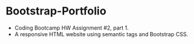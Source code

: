 # Bootstrap-Portfolio
- Coding Bootcamp HW Assignment #2, part 1.  
- A responsive HTML website using semantic tags and Bootstrap CSS.